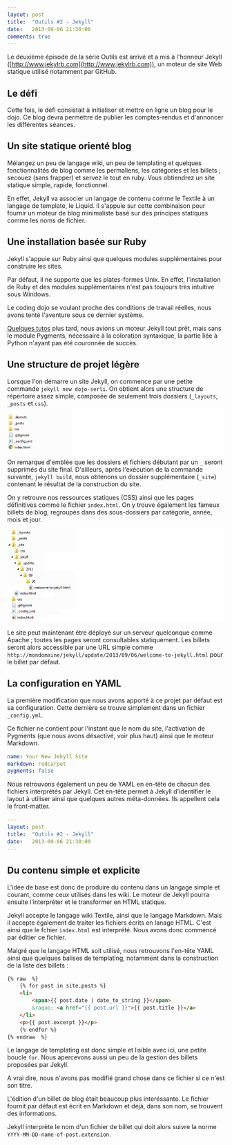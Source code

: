 ```yaml
---
layout: post
title:  "Outils #2 - Jekyll"
date:   2013-09-06 21:30:00
comments: true
---
```


Le deuxième épisode de la série Outils est arrivé et a mis à l'honneur Jekyll ([http://www.jekylrb.com](http://www.jekylrb.com)), un moteur de site Web statique utilisé notamment par GitHub.


Le défi
----------

Cette fois, le défi consistait à initialiser et mettre en ligne un blog pour le dojo. 
Ce blog devra permettre de publier les comptes-rendus et d'annoncer les différentes séances.


Un site statique orienté blog
----------

Mélangez un peu de langage wiki, un peu de templating et quelques fonctionnalités de blog comme les permaliens, les catégories et les billets ; secouez (sans frapper) et servez le tout en ruby. Vous obtiendrez un site statique simple, rapide, fonctionnel.

En effet, Jekyll va associer un langage de contenu comme le Textile à un langage de template, le Liquid. Il s'appuie sur cette combinaison pour fournir un moteur de blog minimaliste basé sur des principes statiques comme les noms de fichier.


Une installation basée sur Ruby
----------

Jekyll s'appuie sur Ruby ainsi que quelques modules supplémentaires pour construire les sites. 

Par défaut, il ne supporte que les plates-formes Unix. En effet, l'installation de Ruby et des modules supplémentaires n'est pas toujours très intuitive sous Windows.

Le coding dojo se voulant proche des conditions de travail réelles, nous avons tenté l'aventure sous ce dernier système.

[Quelques tutos](http://www.madhur.co.in/blog/2011/09/01/runningjekyllwindows.html) plus tard, nous avions un moteur Jekyll tout prêt, mais sans le module Pygments, nécessaire à la coloration syntaxique, la partie liée à Python n'ayant pas été couronnée de succès.


Une structure de projet légère
----------

Lorsque l'on démarre un site Jekyll, on commence par une petite commande `jekyll new dojo-serli`. On obtient alors une structure de répertoire assez simple, composée de seulement trois dossiers (`_layouts`, `_posts` et `css`).

![Structure du projet après la création](/img/jekyll/structure-creation.png)

On remarque d'emblée que les dossiers et fichiers débutant par un `_` seront supprimés du site final. D'ailleurs, après l'exécution de la commande suivante, `jekyll build`, nous obtenons un dossier supplémentaire (`_site`) contenant le résultat de la construction du site.

On y retrouve nos ressources statiques (CSS) ainsi que les pages définitives comme le fichier `index.html`. On y trouve également les fameux billets de blog, regroupés dans des sous-dossiers par catégorie, année, mois et jour.

![Structure du projet après la compilation](/img/jekyll/structure-compilation.png)

Le site peut maintenant être déployé sur un serveur quelconque comme Apache ; toutes les pages seront consultables statiquement. Les billets seront alors accessible par une URL simple comme `http://mondomaine/jekyll/update/2013/09/06/welcome-to-jekyll.html` pour le billet par défaut.


La configuration en YAML
----------

La première modification que nous avons apporté à ce projet par défaut est sa configuration. Cette dernière se trouve simplement dans un fichier `_config.yml`.

Ce fichier ne contient pour l'instant que le nom du site, l'activation de Pygments (que nous avons désactivé, voir plus haut) ainsi que le moteur Markdown.

```yaml
name: Your New Jekyll Site
markdown: redcarpet
pygments: false
```

Nous retrouvons également un peu de YAML en en-tête de chacun des fichiers interprétés par Jekyll. Cet en-tête permet à Jekyll d'identifier le layout à utiliser ainsi que quelques autres méta-données. Ils appellent cela le front-matter.

```yaml
---
layout: post
title:  "Outils #2 - Jekyll"
date:   2013-09-06 21:30:00
---
```


Du contenu simple et explicite
----------

L'idée de base est donc de produire du contenu dans un langage simple et courant, comme ceux utilisés dans les wiki. Le moteur de Jekyll pourra ensuite l'interpréter et le transformer en HTML statique.

Jekyll accepte le langage wiki Textile, ainsi que le langage Markdown. Mais il accepte également de traiter les fichiers écrits en lanage HTML. C'est ainsi que le fchier `index.html` est interprété. Nous avons donc commencé par éditier ce fichier. 

Malgré que le langage HTML soit utilisé, nous retrouvons l'en-tête YAML ainsi que quelques balises de templating, notamment dans la construction de la liste des billets :

```html
{% raw  %}
    {% for post in site.posts %}
	<li>
		<span>{{ post.date | date_to_string }}</span> 
		&raquo; <a href="{{ post.url }}">{{ post.title }}</a>
	</li>
	<p>{{ post.excerpt }}</p>
    {% endfor %}
{% endraw  %}
```

Le langage de templating est donc simple et lisible avec ici, une petite boucle `for`. Nous apercevons aussi un peu de la gestion des billets proposées par Jekyll.

A vrai dire, nous n'avons pas modifié grand chose dans ce fichier si ce n'est son titre.

L'édition d'un billet de blog était beaucoup plus interéssante. Le fichier fournit par défaut est écrit en Markdown et déjà, dans son nom, se trouvent des informations.

Jekyll interprète le nom d'un fichier de billet qui doit alors suivre la norme `YYYY-MM-DD-name-of-post.extension`.

